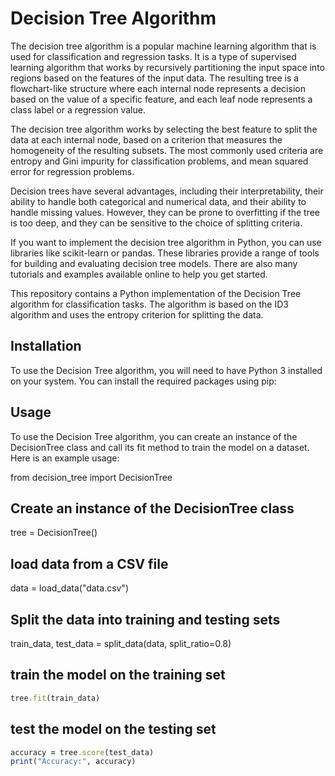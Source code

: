 
# Decision Tree Algorithm

The decision tree algorithm is a popular machine learning algorithm that is used for classification and regression tasks. It is a type of supervised learning algorithm that works by recursively partitioning the input space into regions based on the features of the input data. The resulting tree is a flowchart-like structure where each internal node represents a decision based on the value of a specific feature, and each leaf node represents a class label or a regression value.

The decision tree algorithm works by selecting the best feature to split the data at each internal node, based on a criterion that measures the homogeneity of the resulting subsets. The most commonly used criteria are entropy and Gini impurity for classification problems, and mean squared error for regression problems.

Decision trees have several advantages, including their interpretability, their ability to handle both categorical and numerical data, and their ability to handle missing values. However, they can be prone to overfitting if the tree is too deep, and they can be sensitive to the choice of splitting criteria.

If you want to implement the decision tree algorithm in Python, you can use libraries like scikit-learn or pandas. These libraries provide a range of tools for building and evaluating decision tree models. There are also many tutorials and examples available online to help you get started.


This repository contains a Python implementation of the Decision Tree algorithm for classification tasks. The algorithm is based on the ID3 algorithm and uses the entropy criterion for splitting the data.

## Installation
To use the Decision Tree algorithm, you will need to have Python 3 installed on your system. 
You can install the required packages using pip:


## Usage
To use the Decision Tree algorithm, you can create an instance of the DecisionTree class and call its fit method to train the model on a dataset. 
Here is an example usage:

from decision_tree import DecisionTree

## Create an instance of the DecisionTree class
tree = DecisionTree()

## load data from a CSV file
data = load_data("data.csv")

## Split the data into training and testing sets
train_data, test_data = split_data(data, split_ratio=0.8)

## train the model on the training set
```ruby
tree.fit(train_data)
```

## test the model on the testing set
```ruby
accuracy = tree.score(test_data)
print("Accuracy:", accuracy)
```
